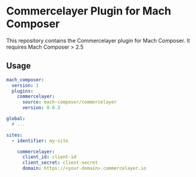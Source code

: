 # Commercelayer Plugin for Mach Composer

This repository contains the Commercelayer plugin for Mach Composer. It requires Mach Composer > 2.5


## Usage

```yaml
mach_composer:
  version: 1
  plugins:
    commercelayer:
      source: mach-composer/commercelayer
      version: 0.0.3

global:
  # ...

sites:
  - identifier: my-site

    commercelayer:
      client_id: client-id
      client_secret: client-secret
      domain: https://<your-domain>.commercelayer.io

```
